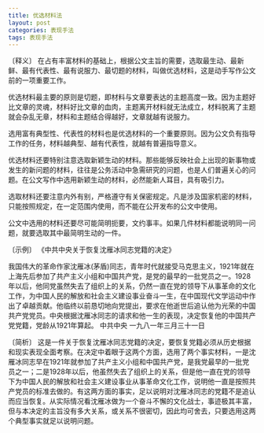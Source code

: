 ```yaml
---
title: 优选材料法
layout: post
categories: 表现手法
tags: 表现手法
---
```


〔释义〕 在占有丰富材料的基础上，根据公文主旨的需要，选取最生动、最新鲜、最有代表性、最有说服力、最切题的材料，叫做优选材料，这是动手写作公文前的一项重要工作。

优选材料最主要的原则是切题，即材料与文章要表达的主题高度一致。因为主题好比文章的灵魂，材料好比文章的血肉，主题离开材料就无法成立，材料脱离了主题就会杂乱无章，材料和主题结合得越好，文章就越有说服力。

选用富有典型性、代表性的材料也是优选材料的一个重要原则。因为公文负有指导工作的任务，材料越典型、越有代表性，就越有普遍指导意义。

优选材料还要特别注意选取新颖生动的材料。那些能够反映社会上出现的新事物或发生的新问题的材料，往往是公务活动中急需研究的问题，也是人们普遍关心的问题。在公文写作中选用新颖生动的材料，必然能新人耳目，具有吸引力。

选取材料还要注意内外有别，严格遵守有关保密规定。凡是涉及国家机密的材料，只能按照规定，在一定范围内使用，而不能在公开发布的公文中使用。

公文中选用的材料还要尽可能简明扼要，文约事丰。如果几件材料都能说明同一问题，就要选取其中最简明生动的一件。

〔示例〕 《中共中央关于恢复沈雁冰同志党籍的决定》

我国伟大的革命作家沈雁冰(茅盾)同志，青年时代就接受马克思主义，1921年就在上海先后参加了共产主义小组和中国共产党，是党的最早的一批党员之一。1928年以后，他同党虽然失去了组织上的关系，仍然一直在党的领导下从事革命的文化工作，为中国人民的解放和社会主义建设事业奋斗一生，在中国现代文学运动中作出了卓越贡献。他临终以前恳切地向党提出，要求在他逝世后追认他为光荣的中国共产党党员。中央根据沈雁冰同志的请求和他一生的表现，决定恢复他的中国共产党党籍，党龄从1921年算起。
中共中央
一九八一年三月三十一日

〔简析〕 这是一件关于恢复沈雁冰同志党籍的决定，要恢复党籍必须从历史根据和现实表现全面考察。在决定中着眼于这两个方面，选用了两个事实材料，一是沈雁冰同志早在1921年就参加了共产主义小组和中国共产党，是我党最早的一批党员之一；二是1928年以后，他虽然失去了组织上的关系，但是他一直在党的领导下为中国人民的解放和社会主义建设事业从事革命文化工作，说明他一直是按照共产党员的标准去做的。有这两方面的事实，足以说明对沈雁冰同志的党籍不是追认而应当恢复。从实际情况看沈雁冰做为一个奋斗不懈的文化战士，事迹极其丰富，但与本决定的主旨没有多大关系，或关系不很密切，因此均可舍去，只要选用这两个典型事实就足以说明问题。 